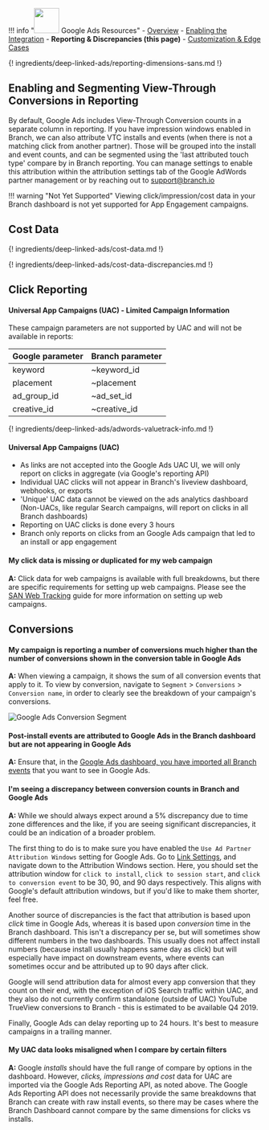 !!! info "<img src="../../../_assets/img/pages/deep-linked-ads/google/google-ads-logo.png" width="50"/> Google Ads Resources"
		- [Overview](/deep-linked-ads/google-ads-overview/)
		- [Enabling the Integration](/deep-linked-ads/google-ads-setup/)
		- **Reporting & Discrepancies (this page)**
		- [Customization & Edge Cases](/deep-linked-ads/google-ads-customization/)

{! ingredients/deep-linked-ads/reporting-dimensions-sans.md !}

## Enabling and Segmenting View-Through Conversions in Reporting

By default, Google Ads includes View-Through Conversion counts in a separate column in reporting. If you have impression windows enabled in Branch, we can also attribute VTC installs and events (when there is not a matching click from another partner). Those will be grouped into the install and event counts, and can be segmented using the 'last attributed touch type' compare by in Branch reporting. You can manage settings to enable this attribution within the attribution settings tab of the Google AdWords partner management or by reaching out to support@branch.io

!!! warning "Not Yet Supported"
	Viewing click/impression/cost data in your Branch dashboard is not yet supported for App Engagement campaigns.


## Cost Data

{! ingredients/deep-linked-ads/cost-data.md !}

{! ingredients/deep-linked-ads/cost-data-discrepancies.md !}

## Click Reporting

#### Universal App Campaigns (UAC) - Limited Campaign Information
These campaign parameters are not supported by UAC and will not be available in reports:

Google parameter | Branch parameter
--- | ---
keyword | ~keyword_id
placement | ~placement
ad_group_id | ~ad_set_id
creative_id | ~creative_id

{! ingredients/deep-linked-ads/adwords-valuetrack-info.md !}

#### Universal App Campaigns (UAC)
- As links are not accepted into the Google Ads UAC UI, we will only report on clicks in aggregate (via Google's reporting API)
- Individual UAC clicks will not appear in Branch's liveview dashboard, webhooks, or exports
- 'Unique' UAC data cannot be viewed on the ads analytics dashboard (Non-UACs, like regular Search campaigns, will report on clicks in all Branch dashboards)
- Reporting on UAC clicks is done every 3 hours
- Branch only reports on clicks from an Google Ads campaign that led to an install or app engagement

#### My click data is missing or duplicated for my web campaign

**A:** Click data for web campaigns is available with full breakdowns, but there are specific requirements for setting up web campaigns. Please see the [SAN Web Tracking](/deep-linked-ads/san-web-tracking) guide for more information on setting up web campaigns.

## Conversions

#### My campaign is reporting a number of conversions much higher than the number of conversions shown in the conversion table in Google Ads

**A:** When viewing a campaign, it shows the sum of all conversion events that apply to it. To view by conversion, navigate to `Segment` > `Conversions` > `Conversion name`, in order to clearly see the breakdown of your campaign's conversions.

<img src="/_assets/img/pages/deep-linked-ads/google-conversions/conversion-segment.png" alt="Google Ads Conversion Segment" class="center">

#### Post-install events are attributed to Google Ads in the Branch dashboard but are not appearing in Google Ads

**A:** Ensure that, in the [Google Ads dashboard, you have imported all Branch events](/deep-linked-ads/google-ads-overview/#import-events-in-adwords) that you want to see in Google Ads.

#### I'm seeing a discrepancy between conversion counts in Branch and Google Ads

**A:** While we should always expect around a 5% discrepancy due to time zone differences and the like, if you are seeing significant discrepancies, it could be an indication of a broader problem.

The first thing to do is to make sure you have enabled the `Use Ad Partner Attribution Windows` setting for Google Ads. Go to [Link Settings](https://dashboard.branch.io/ads/partner-management/a_google_adwords?tab=attribution_windows), and navigate down to the Attribution Windows section. Here, you should set the attribution window for `click to install`, `click to session start`, and `click to conversion event` to be 30, 90, and 90 days respectively. This aligns with Google's default attribution windows, but if you'd like to make them shorter, feel free.

Another source of discrepancies is the fact that attribution is based upon *click* time in Google Ads, whereas it is based upon *conversion* time in the Branch dashboard. This isn't a discrepancy per se, but will sometimes show different numbers in the two dashboards. This usually does not affect install numbers (because install usually happens same day as click) but will especially have impact on downstream events, where events can sometimes occur and be attributed up to 90 days after click.

Google will send attribution data for almost every app conversion that they count on their end, with the exception of iOS Search traffic within UAC, and they also do not currently confirm standalone (outside of UAC) YouTube TrueView conversions to Branch - this is estimated to be available Q4 2019.

Finally, Google Ads can delay reporting up to 24 hours. It's best to measure campaigns in a trailing manner.

#### My UAC data looks misaligned when I compare by certain filters

**A:** Google _installs_ should have the full range of compare by options in the dashboard. However, _clicks, impressions and cost_ data for UAC are imported via the Google Ads Reporting API, as noted above. The Google Ads Reporting API does not necessarily provide the same breakdowns that Branch can create with raw install events, so there may be cases where the Branch Dashboard cannot compare by the same dimensions for clicks vs installs.
